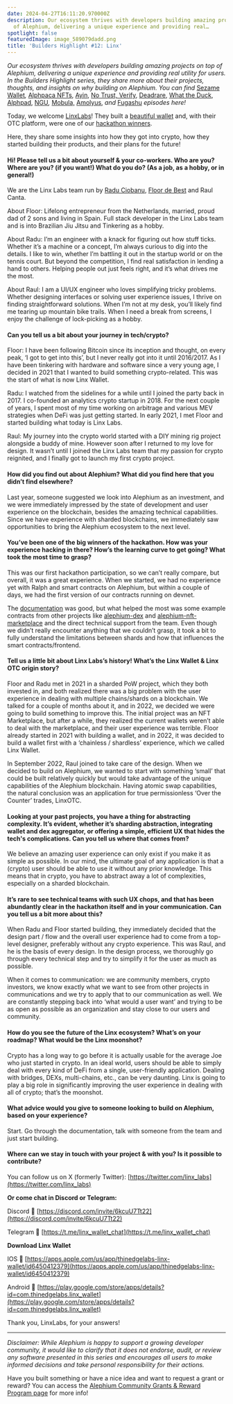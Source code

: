```yaml
---
date: 2024-04-27T16:11:20.970000Z
description: Our ecosystem thrives with developers building amazing projects on top
  of Alephium, delivering a unique experience and providing real…
spotlight: false
featuredImage: image_589079dadd.png
title: 'Builders Highlight #12: Linx'
---
```


_Our ecosystem thrives with developers building amazing projects on top of Alephium, delivering a unique experience and providing real utility for users. In the Builders Highlight series, they share more about their projects, thoughts, and insights on why building on Alephium. You can find_ [Sezame Wallet](/news/post/builders-highlights-1-sezame-wallet-ddb4aeb61881)_,_ [Alphpaca NFTs](/news/post/builders-highlights-2-alphpaca-nfts-99c69775f04c), [Ayin](/news/post/builders-highlight-3-ayin-6be4a6bd4ec2), [No Trust, Verify](/news/post/builders-highlight-4-no-trust-verify-9ea495ca826f), [Deadrare](/news/post/builders-highlight-5-deadrare-d5ff90d6161e), [What the Duck](/news/post/builders-highlight-6-what-the-duck-0aedc602ecfd), [Alphpad](/news/post/builders-highlight-7-alphpad-bbd4f4a34fd5), [NGU](/news/post/builders-highlight-8-ngu-money-f8bf05e36e99)_,_ [Mobula,](/news/post/builders-highlight-9-mobula-f9c45dc6c691) [Amolyus](/news/post/builders-highlight-10-amolyus-39e03b6bd3f0), _and_ [Fugashu](/news/post/builders-highlight-11-fugashu-4f8566d1a8f0) _episodes here!_

Today, we welcome [LinxLabs](https://twitter.com/linx_labs)! They built a [beautiful wallet](https://linxwallet.xyz/) and, with their OTC platform, were one of our [hackathon winners](/news/post/hackathon-winners-announced-68d55711b99d).

Here, they share some insights into how they got into crypto, how they started building their products, and their plans for the future!

#### Hi! Please tell us a bit about yourself & your co-workers. Who are you? Where are you? (if you want!) What do you do? (As a job, as a hobby, or in general!)

We are the Linx Labs team run by [Radu Ciobanu](https://twitter.com/raduC22), [Floor de Best](https://twitter.com/FlorisdBest) and Raul Canta.

About Floor: Lifelong entrepreneur from the Netherlands, married, proud dad of 2 sons and living in Spain. Full stack developer in the Linx Labs team and is into Brazilian Jiu Jitsu and Tinkering as a hobby.

About Radu: I’m an engineer with a knack for figuring out how stuff ticks. Whether it’s a machine or a concept, I’m always curious to dig into the details. I like to win, whether I’m battling it out in the startup world or on the tennis court. But beyond the competition, I find real satisfaction in lending a hand to others. Helping people out just feels right, and it’s what drives me the most.

About Raul: I am a UI/UX engineer who loves simplifying tricky problems. Whether designing interfaces or solving user experience issues, I thrive on finding straightforward solutions. When I’m not at my desk, you’ll likely find me tearing up mountain bike trails. When I need a break from screens, I enjoy the challenge of lock-picking as a hobby.

#### Can you tell us a bit about your journey in tech/crypto?

Floor: I have been following Bitcoin since its inception and thought, on every peak, ‘I got to get into this’, but I never really got into it until 2016/2017. As I have been tinkering with hardware and software since a very young age, I decided in 2021 that I wanted to build something crypto-related. This was the start of what is now Linx Wallet.

Radu: I watched from the sidelines for a while until I joined the party back in 2017. I co-founded an analytics crypto startup in 2018. For the next couple of years, I spent most of my time working on arbitrage and various MEV strategies when DeFi was just getting started. In early 2021, I met Floor and started building what today is Linx Labs.

Raul: My journey into the crypto world started with a DIY mining rig project alongside a buddy of mine. However soon after I returned to my love for design. It wasn’t until I joined the Linx Labs team that my passion for crypto reignited, and I finally got to launch my first crypto project.

#### How did you find out about Alephium? What did you find here that you didn’t find elsewhere?

Last year, someone suggested we look into Alephium as an investment, and we were immediately impressed by the state of development and user experience on the blockchain, besides the amazing technical capabilities. Since we have experience with sharded blockchains, we immediately saw opportunities to bring the Alephium ecosystem to the next level.

#### You’ve been one of the big winners of the hackathon. How was your experience hacking in there? How’s the learning curve to get going? What took the most time to grasp?

This was our first hackathon participation, so we can’t really compare, but overall, it was a great experience. When we started, we had no experience yet with Ralph and smart contracts on Alephium, but within a couple of days, we had the first version of our contracts running on devnet.

The [documentation](http://docs.alephium.org) was good, but what helped the most was some example contracts from other projects like [alephium-dex](https://github.com/alephium/alephium-dex) and [alephium-nft-marketplace](https://github.com/alephium/alephium-nft) and the direct technical support from the team. Even though we didn’t really encounter anything that we couldn’t grasp, it took a bit to fully understand the limitations between shards and how that influences the smart contracts/frontend.

#### Tell us a little bit about Linx Labs’s history! What’s the Linx Wallet & Linx OTC origin story?

Floor and Radu met in 2021 in a sharded PoW project, which they both invested in, and both realized there was a big problem with the user experience in dealing with multiple chains/shards on a blockchain. We talked for a couple of months about it, and in 2022, we decided we were going to build something to improve this. The initial project was an NFT Marketplace, but after a while, they realized the current wallets weren’t able to deal with the marketplace, and their user experience was terrible. Floor already started in 2021 with building a wallet, and in 2022, it was decided to build a wallet first with a ‘chainless / shardless’ experience, which we called Linx Wallet.

In September 2022, Raul joined to take care of the design. When we decided to build on Alephium, we wanted to start with something ‘small’ that could be built relatively quickly but would take advantage of the unique capabilities of the Alephium blockchain. Having atomic swap capabilities, the natural conclusion was an application for true permissionless ‘Over the Counter’ trades, LinxOTC.

#### Looking at your past projects, you have a thing for abstracting complexity. It’s evident, whether it’s sharding abstraction, integrating wallet and dex aggregator, or offering a simple, efficient UX that hides the tech's complications. Can you tell us where that comes from?

We believe an amazing user experience can only exist if you make it as simple as possible. In our mind, the ultimate goal of any application is that a (crypto) user should be able to use it without any prior knowledge. This means that in crypto, you have to abstract away a lot of complexities, especially on a sharded blockchain.

#### It’s rare to see technical teams with such UX chops, and that has been abundantly clear in the hackathon itself and in your communication. Can you tell us a bit more about this?

When Radu and Floor started building, they immediately decided that the design part / flow and the overall user experience had to come from a top-level designer, preferably without any crypto experience. This was Raul, and he is the basis of every design. In the design process, we thoroughly go through every technical step and try to simplify it for the user as much as possible.

When it comes to communication: we are community members, crypto investors, we know exactly what we want to see from other projects in communications and we try to apply that to our communication as well. We are constantly stepping back into ‘what would a user want’ and trying to be as open as possible as an organization and stay close to our users and community.

#### How do you see the future of the Linx ecosystem? What’s on your roadmap? What would be the Linx moonshot?

Crypto has a long way to go before it is actually usable for the average Joe who just started in crypto. In an ideal world, users should be able to simply deal with every kind of DeFi from a single, user-friendly application. Dealing with bridges, DEXs, multi-chains, etc., can be very daunting. Linx is going to play a big role in significantly improving the user experience in dealing with all of crypto; that’s the moonshot.

#### What advice would you give to someone looking to build on Alephium, based on your experience?

Start. Go through the documentation, talk with someone from the team and just start building.

#### Where can we stay in touch with your project & with you? Is it possible to contribute?

You can follow us on X (formerly Twitter): [https://twitter.com/linx_labs](https://twitter.com/linx_labs)

**Or come chat in Discord or Telegram:**

Discord 🔗 [https://discord.com/invite/6kcuU7Tt22](https://discord.com/invite/6kcuU7Tt22)

Telegram 🔗 [https://t.me/linx_wallet_chat](https://t.me/linx_wallet_chat)

**Download Linx Wallet**

IOS 🔗 [https://apps.apple.com/us/app/thinedgelabs-linx-wallet/id6450412379](https://apps.apple.com/us/app/thinedgelabs-linx-wallet/id6450412379)

Android 🔗 [https://play.google.com/store/apps/details?id=com.thinedgelabs.linx_wallet](https://play.google.com/store/apps/details?id=com.thinedgelabs.linx_wallet)

Thank you, LinxLabs, for your answers!

---

_Disclaimer: While Alephium is happy to support a growing developer community, it would like to clarify that it does not endorse, audit, or review any software presented in this series and encourages all users to make informed decisions and take personal responsibility for their actions._

Have you built something or have a nice idea and want to request a grant or reward? You can access the [Alephium Community Grants &amp; Reward Program page](https://github.com/alephium/community/blob/master/Grant%26RewardProgram.md) for more info!
